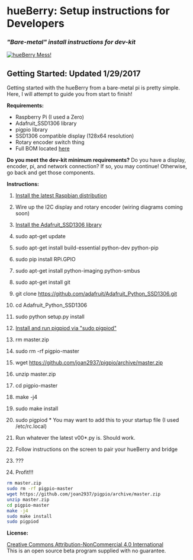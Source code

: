 hueBerry: Setup instructions for Developers
=============
### *"Bare-metal" install instructions for dev-kit*

[![hueBerry Mess!](https://github.com/fiveseven808/HueBerry_SmartSwitch/blob/dev/hueBerry%20Photos/B%20reel/IMG_20160812_165047.jpg?raw=true)](https://youtu.be/YTvbsL82ZcM?t=1m3s "hueBerry Mess!")



## Getting Started: Updated 1/29/2017
Getting started with the hueBerry from a bare-metal pi is pretty simple. Here, I will attempt to guide you from start to finish! 

**Requirements:**

  * Raspberry Pi (I used a Zero)
  * Adafruit_SSD1306 library
  * pigpio library
  * SSD1306 compatible display (128x64 resolution)
  * Rotary encoder switch thing 
  * Full BOM located [here](https://docs.google.com/spreadsheets/d/18q5wE9IcbJ1D823ktt4ZN7Fp1JHZutR4hCld2env4vI/edit?usp=sharing)

**Do you meet the dev-kit minimum requirements?** Do you have a display, encoder, pi, and network connection? If so, you may continue! Otherwise, go back and get those components. 
	
**Instructions:**

1. [Install the latest Raspbian distribution](https://www.raspberrypi.org/documentation/installation/installing-images/)
2. Wire up the I2C display and rotary encoder (wiring diagrams coming soon)
3. [Install the Adafruit_SSD1306 library](https://learn.adafruit.com/ssd1306-oled-displays-with-raspberry-pi-and-beaglebone-black/usage)
  1. sudo apt-get update
  2. sudo apt-get install build-essential python-dev python-pip
  3. sudo pip install RPi.GPIO
  4. sudo apt-get install python-imaging python-smbus
  5. sudo apt-get install git
  6. git clone https://github.com/adafruit/Adafruit_Python_SSD1306.git
  7. cd Adafruit_Python_SSD1306
  8. sudo python setup.py install
4. [Install and run pigpiod via "sudo pigpiod"](http://abyz.co.uk/rpi/pigpio/download.html)
  1. rm master.zip
  2. sudo rm -rf pigpio-master
  3. wget https://github.com/joan2937/pigpio/archive/master.zip
  4. unzip master.zip
  5. cd pigpio-master
  6. make -j4
  7. sudo make install
  8. sudo pigpiod 
    * You may want to add this to your startup file (I used /etc/rc.local)

5. Run whatever the latest v00*.py is. Should work.
6. Follow instructions on the screen to pair your hueBerry and bridge
7. ???
8. Profit!!!

```bash
rm master.zip
sudo rm -rf pigpio-master
wget https://github.com/joan2937/pigpio/archive/master.zip
unzip master.zip
cd pigpio-master
make -j4
sudo make install
sudo pigpiod 
```
		  	 
	
	
**License:** 

[Creative Commons Attribution-NonCommercial 4.0 International ](https://creativecommons.org/licenses/by-nc/4.0/)  
This is an open source beta program supplied with no guarantee.